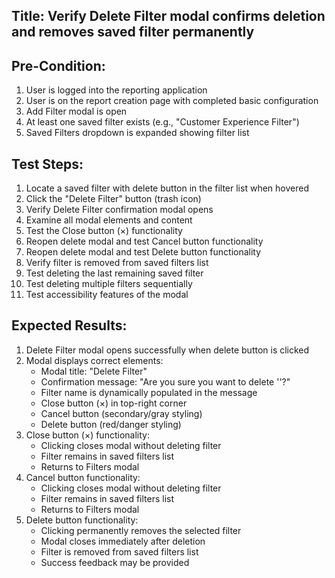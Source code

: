## Title: Verify Delete Filter modal confirms deletion and removes saved filter permanently

## Pre-Condition:
1. User is logged into the reporting application
2. User is on the report creation page with completed basic configuration
3. Add Filter modal is open
4. At least one saved filter exists (e.g., "Customer Experience Filter")
5. Saved Filters dropdown is expanded showing filter list

## Test Steps:
1. Locate a saved filter with delete button in the filter list when hovered
2. Click the "Delete Filter" button (trash icon)
3. Verify Delete Filter confirmation modal opens
4. Examine all modal elements and content
5. Test the Close button (×) functionality
6. Reopen delete modal and test Cancel button functionality
7. Reopen delete modal and test Delete button functionality
8. Verify filter is removed from saved filters list
9. Test deleting the last remaining saved filter
10. Test deleting multiple filters sequentially
11. Test accessibility features of the modal

## Expected Results:
1. Delete Filter modal opens successfully when delete button is clicked
2. Modal displays correct elements:
   - Modal title: "Delete Filter"
   - Confirmation message: "Are you sure you want to delete '<Filter Name>'?"
   - Filter name is dynamically populated in the message
   - Close button (×) in top-right corner
   - Cancel button (secondary/gray styling)
   - Delete button (red/danger styling)
3. Close button (×) functionality:
   - Clicking closes modal without deleting filter
   - Filter remains in saved filters list
   - Returns to Filters modal
4. Cancel button functionality:
   - Clicking closes modal without deleting filter
   - Filter remains in saved filters list
   - Returns to Filters modal
5. Delete button functionality:
   - Clicking permanently removes the selected filter
   - Modal closes immediately after deletion
   - Filter is removed from saved filters list
   - Success feedback may be provided